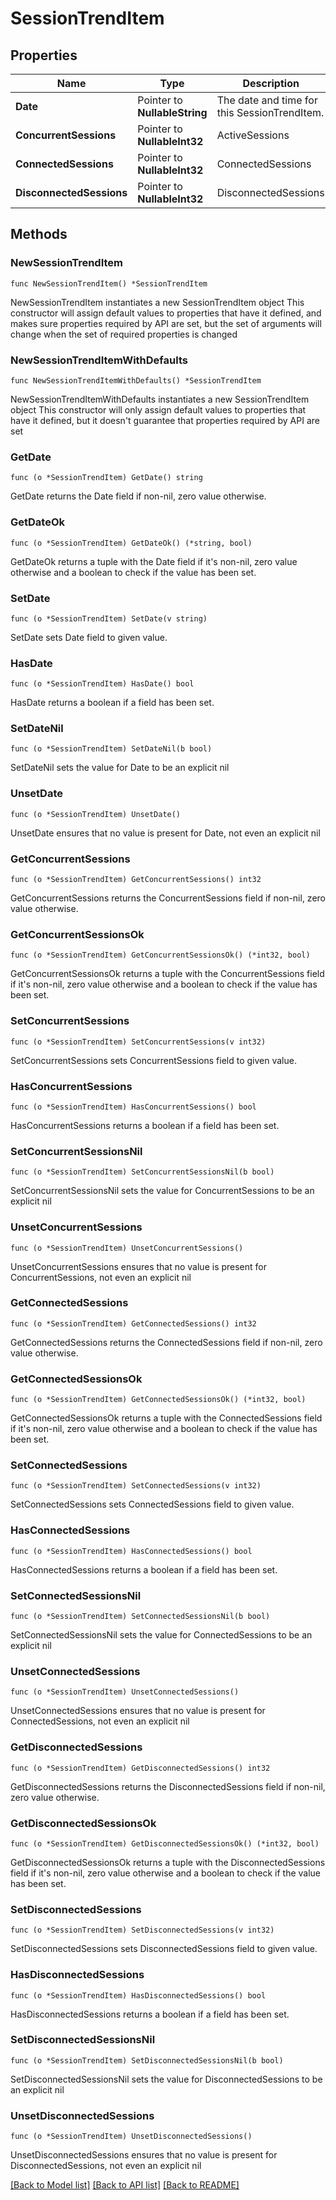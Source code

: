 # SessionTrendItem

## Properties

Name | Type | Description | Notes
------------ | ------------- | ------------- | -------------
**Date** | Pointer to **NullableString** | The date and time for this SessionTrendItem. | [optional] 
**ConcurrentSessions** | Pointer to **NullableInt32** | ActiveSessions | [optional] 
**ConnectedSessions** | Pointer to **NullableInt32** | ConnectedSessions | [optional] 
**DisconnectedSessions** | Pointer to **NullableInt32** | DisconnectedSessions | [optional] 

## Methods

### NewSessionTrendItem

`func NewSessionTrendItem() *SessionTrendItem`

NewSessionTrendItem instantiates a new SessionTrendItem object
This constructor will assign default values to properties that have it defined,
and makes sure properties required by API are set, but the set of arguments
will change when the set of required properties is changed

### NewSessionTrendItemWithDefaults

`func NewSessionTrendItemWithDefaults() *SessionTrendItem`

NewSessionTrendItemWithDefaults instantiates a new SessionTrendItem object
This constructor will only assign default values to properties that have it defined,
but it doesn't guarantee that properties required by API are set

### GetDate

`func (o *SessionTrendItem) GetDate() string`

GetDate returns the Date field if non-nil, zero value otherwise.

### GetDateOk

`func (o *SessionTrendItem) GetDateOk() (*string, bool)`

GetDateOk returns a tuple with the Date field if it's non-nil, zero value otherwise
and a boolean to check if the value has been set.

### SetDate

`func (o *SessionTrendItem) SetDate(v string)`

SetDate sets Date field to given value.

### HasDate

`func (o *SessionTrendItem) HasDate() bool`

HasDate returns a boolean if a field has been set.

### SetDateNil

`func (o *SessionTrendItem) SetDateNil(b bool)`

 SetDateNil sets the value for Date to be an explicit nil

### UnsetDate
`func (o *SessionTrendItem) UnsetDate()`

UnsetDate ensures that no value is present for Date, not even an explicit nil
### GetConcurrentSessions

`func (o *SessionTrendItem) GetConcurrentSessions() int32`

GetConcurrentSessions returns the ConcurrentSessions field if non-nil, zero value otherwise.

### GetConcurrentSessionsOk

`func (o *SessionTrendItem) GetConcurrentSessionsOk() (*int32, bool)`

GetConcurrentSessionsOk returns a tuple with the ConcurrentSessions field if it's non-nil, zero value otherwise
and a boolean to check if the value has been set.

### SetConcurrentSessions

`func (o *SessionTrendItem) SetConcurrentSessions(v int32)`

SetConcurrentSessions sets ConcurrentSessions field to given value.

### HasConcurrentSessions

`func (o *SessionTrendItem) HasConcurrentSessions() bool`

HasConcurrentSessions returns a boolean if a field has been set.

### SetConcurrentSessionsNil

`func (o *SessionTrendItem) SetConcurrentSessionsNil(b bool)`

 SetConcurrentSessionsNil sets the value for ConcurrentSessions to be an explicit nil

### UnsetConcurrentSessions
`func (o *SessionTrendItem) UnsetConcurrentSessions()`

UnsetConcurrentSessions ensures that no value is present for ConcurrentSessions, not even an explicit nil
### GetConnectedSessions

`func (o *SessionTrendItem) GetConnectedSessions() int32`

GetConnectedSessions returns the ConnectedSessions field if non-nil, zero value otherwise.

### GetConnectedSessionsOk

`func (o *SessionTrendItem) GetConnectedSessionsOk() (*int32, bool)`

GetConnectedSessionsOk returns a tuple with the ConnectedSessions field if it's non-nil, zero value otherwise
and a boolean to check if the value has been set.

### SetConnectedSessions

`func (o *SessionTrendItem) SetConnectedSessions(v int32)`

SetConnectedSessions sets ConnectedSessions field to given value.

### HasConnectedSessions

`func (o *SessionTrendItem) HasConnectedSessions() bool`

HasConnectedSessions returns a boolean if a field has been set.

### SetConnectedSessionsNil

`func (o *SessionTrendItem) SetConnectedSessionsNil(b bool)`

 SetConnectedSessionsNil sets the value for ConnectedSessions to be an explicit nil

### UnsetConnectedSessions
`func (o *SessionTrendItem) UnsetConnectedSessions()`

UnsetConnectedSessions ensures that no value is present for ConnectedSessions, not even an explicit nil
### GetDisconnectedSessions

`func (o *SessionTrendItem) GetDisconnectedSessions() int32`

GetDisconnectedSessions returns the DisconnectedSessions field if non-nil, zero value otherwise.

### GetDisconnectedSessionsOk

`func (o *SessionTrendItem) GetDisconnectedSessionsOk() (*int32, bool)`

GetDisconnectedSessionsOk returns a tuple with the DisconnectedSessions field if it's non-nil, zero value otherwise
and a boolean to check if the value has been set.

### SetDisconnectedSessions

`func (o *SessionTrendItem) SetDisconnectedSessions(v int32)`

SetDisconnectedSessions sets DisconnectedSessions field to given value.

### HasDisconnectedSessions

`func (o *SessionTrendItem) HasDisconnectedSessions() bool`

HasDisconnectedSessions returns a boolean if a field has been set.

### SetDisconnectedSessionsNil

`func (o *SessionTrendItem) SetDisconnectedSessionsNil(b bool)`

 SetDisconnectedSessionsNil sets the value for DisconnectedSessions to be an explicit nil

### UnsetDisconnectedSessions
`func (o *SessionTrendItem) UnsetDisconnectedSessions()`

UnsetDisconnectedSessions ensures that no value is present for DisconnectedSessions, not even an explicit nil

[[Back to Model list]](../README.md#documentation-for-models) [[Back to API list]](../README.md#documentation-for-api-endpoints) [[Back to README]](../README.md)


